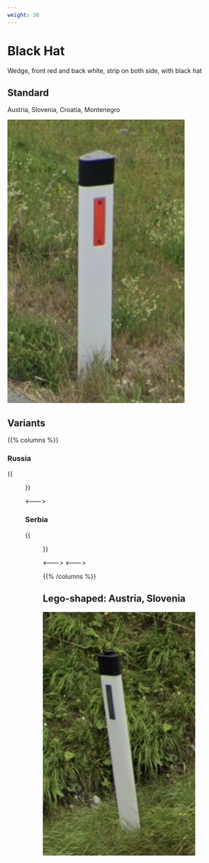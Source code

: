 ```yaml
---
weight: 30
---
```


# Black Hat

Wedge, front red and back white, strip on both side, with black hat

## Standard

Austria, Slovenia, Croatia, Montenegro

<img src="bollard-si.png" class="img-sm" />

## Variants

{{% columns %}}

### Russia

{{<figure src="bollard-ru.png" caption="reflector on top" class="img-sm" >}}

<--->

### Serbia

{{<figure src="bollard-rs.png" caption="off-centered" class="img-sm" >}}

<--->
<--->

{{% /columns %}}

## Lego-shaped: Austria, Slovenia

<img src="bollard-at.png" class="img-sm" />
